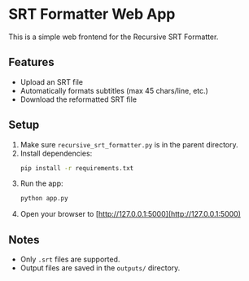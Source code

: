 # SRT Formatter Web App

This is a simple web frontend for the Recursive SRT Formatter.

## Features
- Upload an SRT file
- Automatically formats subtitles (max 45 chars/line, etc.)
- Download the reformatted SRT file

## Setup
1. Make sure `recursive_srt_formatter.py` is in the parent directory.
2. Install dependencies:
   ```bash
   pip install -r requirements.txt
   ```
3. Run the app:
   ```bash
   python app.py
   ```
4. Open your browser to [http://127.0.0.1:5000](http://127.0.0.1:5000)

## Notes
- Only `.srt` files are supported.
- Output files are saved in the `outputs/` directory. 
